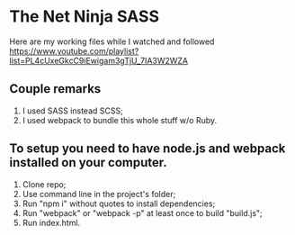 # The Net Ninja SASS

Here are my working files while I watched and followed https://www.youtube.com/playlist?list=PL4cUxeGkcC9iEwigam3gTjU_7IA3W2WZA
## Couple remarks
1. I used SASS instead SCSS;
2. I used webpack to bundle this whole stuff w/o Ruby.

## To setup you need to have node.js and webpack installed on your computer.
1. Clone repo;
2. Use command line in the project's folder;
3. Run "npm i" without quotes to install dependencies;
4. Run "webpack" or "webpack -p" at least once to build "build.js";
5. Run index.html.
